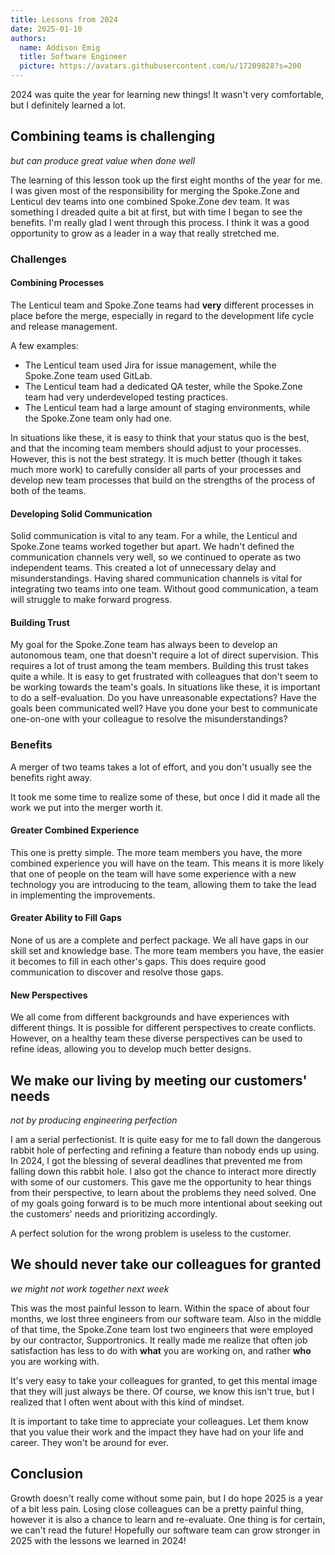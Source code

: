 ```yaml
---
title: Lessons from 2024
date: 2025-01-10
authors:
  name: Addison Emig
  title: Software Engineer
  picture: https://avatars.githubusercontent.com/u/17209828?s=200
---
```


2024 was quite the year for learning new things! It wasn't very comfortable, but I definitely learned a lot.

## Combining teams is challenging

_but can produce great value when done well_

The learning of this lesson took up the first eight months of the year for me. I was given most of the responsibility for merging the Spoke.Zone and Lenticul dev teams into one combined Spoke.Zone dev team. It was something I dreaded quite a bit at first, but with time I began to see the benefits. I'm really glad I went through this process. I think it was a good opportunity to grow as a leader in a way that really stretched me.

### Challenges

#### Combining Processes

The Lenticul team and Spoke.Zone teams had **very** different processes in place before the merge, especially in regard to the development life cycle and release management.

A few examples:

- The Lenticul team used Jira for issue management, while the Spoke.Zone team used GitLab.
- The Lenticul team had a dedicated QA tester, while the Spoke.Zone team had very underdeveloped testing practices.
- The Lenticul team had a large amount of staging environments, while the Spoke.Zone team only had one.

In situations like these, it is easy to think that your status quo is the best, and that the incoming team members should adjust to your processes. However, this is not the best strategy. It is much better (though it takes much more work) to carefully consider all parts of your processes and develop new team processes that build on the strengths of the process of both of the teams.

#### Developing Solid Communication

Solid communication is vital to any team. For a while, the Lenticul and Spoke.Zone teams worked together but apart. We hadn't defined the communication channels very well, so we continued to operate as two independent teams. This created a lot of unnecessary delay and misunderstandings. Having shared communication channels is vital for integrating two teams into one team. Without good communication, a team will struggle to make forward progress.

#### Building Trust

My goal for the Spoke.Zone team has always been to develop an autonomous team, one that doesn't require a lot of direct supervision. This requires a lot of trust among the team members. Building this trust takes quite a while. It is easy to get frustrated with colleagues that don't seem to be working towards the team's goals. In situations like these, it is important to do a self-evaluation. Do you have unreasonable expectations? Have the goals been communicated well? Have you done your best to communicate one-on-one with your colleague to resolve the misunderstandings?

### Benefits

A merger of two teams takes a lot of effort, and you don't usually see the benefits right away.

It took me some time to realize some of these, but once I did it made all the work we put into the merger worth it.

#### Greater Combined Experience

This one is pretty simple. The more team members you have, the more combined experience you will have on the team. This means it is more likely that one of people on the team will have some experience with a new technology you are introducing to the team, allowing them to take the lead in implementing the improvements.

#### Greater Ability to Fill Gaps

None of us are a complete and perfect package. We all have gaps in our skill set and knowledge base. The more team members you have, the easier it becomes to fill in each other's gaps. This does require good communication to discover and resolve those gaps.

#### New Perspectives

We all come from different backgrounds and have experiences with different things. It is possible for different perspectives to create conflicts. However, on a healthy team these diverse perspectives can be used to refine ideas, allowing you to develop much better designs.

## We make our living by meeting our customers' needs

_not by producing engineering perfection_

I am a serial perfectionist. It is quite easy for me to fall down the dangerous rabbit hole of perfecting and refining a feature than nobody ends up using. In 2024, I got the blessing of several deadlines that prevented me from falling down this rabbit hole. I also got the chance to interact more directly with some of our customers. This gave me the opportunity to hear things from their perspective, to learn about the problems they need solved. One of my goals going forward is to be much more intentional about seeking out the customers' needs and prioritizing accordingly.

A perfect solution for the wrong problem is useless to the customer.

## We should never take our colleagues for granted

_we might not work together next week_

This was the most painful lesson to learn. Within the space of about four months, we lost three engineers from our software team. Also in the middle of that time, the Spoke.Zone team lost two engineers that were employed by our contractor, Supportronics. It really made me realize that often job satisfaction has less to do with **what** you are working on, and rather **who** you are working with.

It's very easy to take your colleagues for granted, to get this mental image that they will just always be there. Of course, we know this isn't true, but I realized that I often went about with this kind of mindset.

It is important to take time to appreciate your colleagues. Let them know that you value their work and the impact they have had on your life and career. They won't be around for ever.

## Conclusion

Growth doesn't really come without some pain, but I do hope 2025 is a year of a bit less pain. Losing close colleagues can be a pretty painful thing, however it is also a chance to learn and re-evaluate. One thing is for certain, we can't read the future! Hopefully our software team can grow stronger in 2025 with the lessons we learned in 2024!

